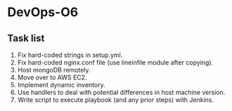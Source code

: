 # DevOps-O6
## Task list

1. Fix hard-coded strings in setup.yml.
2. Fix hard-coded nginx.conf file (use lineinfile module after copying).
3. Host mongoDB remotely.
4. Move over to AWS EC2.
5. Implement dynamic inventory.
6. Use handlers to deal with potential differences in host machine version.
7. Write script to execute playbook (and any prior steps) with Jenkins.

